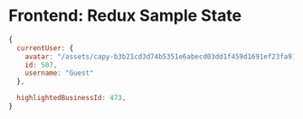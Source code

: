 # Frontend: Redux Sample State
```javascript
{
  currentUser: {
    avatar: "/assets/capy-b3b21cd3d74b5351e6abecd03dd1f459d1691ef23fa91b20f09ad1dcdfd18d94.jpg",
    id: 507,
    username: "Guest"
  },

  highlightedBusinessId: 473,
}
```
